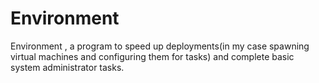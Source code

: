 # Environment 
Environment , a program to speed up deployments(in my case spawning virtual machines and configuring them for tasks) and complete basic system administrator tasks.
